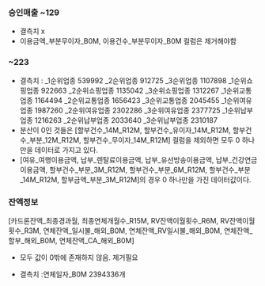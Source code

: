 ### 승인매출 ~129
 
- 결측치 x 
- 이용금액_부분무이자_B0M, 이용건수_부분무이자_B0M 컬럼은 제거해야함

### ~223
- 결측치 : _1순위업종 539992 _2순위업종 912725 _3순위업종 1107898 _1순위쇼핑업종 922663 _2순위쇼핑업종 1135042 _3순위쇼핑업종 1312267 _1순위교통업종 1164494 _2순위교통업종 1656423 _3순위교통업종 2045455 _1순위여유업종 1987260 _2순위여유업종 2302286 _3순위여유업종 2377725 _1순위납부업종 1216263 _2순위납부업종 2033640 _3순위납부업종 2310187
- 분산이 0인 것들은 [할부건수_14M_R12M, 할부건수_유이자_14M_R12M, 할부건수_부분_12M_R12M, 할부건수_무이자_14M_R12M] 컬럼을 제외하면
모두 0 하나만을 데이터로 가지고 있다.
- [여유_여행이용금액, 납부_렌탈료이용금액, 납부_유선방송이용금액, 납부_건강연금이용금액, 할부건수_부분_3M_R12M, 할부건수_부분_6M_R12M, 할부건수_부분_14M_R12M, 할부금액_부분_3M_R12M]의 경우 0 하나만을 가진 데이터값이다.

### 잔액정보

[카드론잔액_최종경과월,
최종연체개월수_R15M,
RV잔액이월횟수_R6M,
RV잔액이월횟수_R3M,
연체잔액_일시불_해외_B0M,
연체잔액_RV일시불_해외_B0M,
연체잔액_할부_해외_B0M,
연체잔액_CA_해외_B0M]

- 모두 값이 0밖에 존재하지 않음. 제거필요

- 결측치 :연체일자_B0M             2394336개

